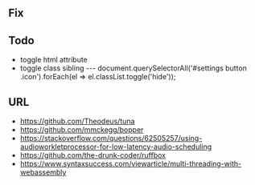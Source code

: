 ## Fix

## Todo

- toggle html attribute
- toggle class sibling
--- document.querySelectorAll('#settings button .icon').forEach(el => el.classList.toggle('hide'));

## URL

- https://github.com/Theodeus/tuna
- https://github.com/mmckegg/bopper
- https://stackoverflow.com/questions/62505257/using-audioworkletprocessor-for-low-latency-audio-scheduling
- https://github.com/the-drunk-coder/ruffbox
- https://www.syntaxsuccess.com/viewarticle/multi-threading-with-webassembly
